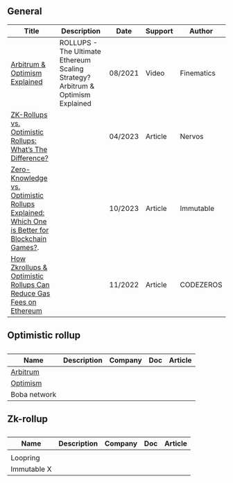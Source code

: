 ## General

| Title                                                        | Description                                                  | Date    | Support | Author     |
| ------------------------------------------------------------ | ------------------------------------------------------------ | ------- | ------- | ---------- |
| [Arbitrum & Optimism Explained](https://www.youtube.com/watch?v=7pWxCklcNsU) | ROLLUPS - The Ultimate Ethereum Scaling Strategy? Arbitrum & Optimism Explained | 08/2021 | Video   | Finematics |
| [ZK-Rollups vs. Optimistic Rollups: What’s The Difference?](https://www.nervos.org/knowledge-base/zk_rollup_vs_optimistic_rollup) |                                                              | 04/2023 | Article | Nervos     |
| [Zero-Knowledge vs. Optimistic Rollups Explained: Which One is Better for Blockchain Games?](https://www.immutable.com/blog/zero-knowledge-vs-optimistic-rollups-explained-which-one-is-better-for-blockchain-games). |                                                              | 10/2023 | Article | Immutable  |
| [How Zkrollups & Optimistic Rollups Can Reduce Gas Fees on Ethereum](https://www.codezeros.com/how-zkrollups-&-optimistic-rollups-can-reduce-gas-fees-on-ethereum) |                                                              | 11/2022 | Article | CODEZEROS  |

## Optimistic rollup

## 

| Name                                | Description | Company | Doc  | Article |
| ----------------------------------- | ----------- | ------- | ---- | ------- |
| [Arbitrum](https://arbitrum.io)     |             |         |      |         |
| [Optimism](https://www.optimism.io) |             |         |      |         |
| Boba network                        |             |         |      |         |



## Zk-rollup

## 

| Name        | Description | Company | Doc  | Article |
| ----------- | ----------- | ------- | ---- | ------- |
|             |             |         |      |         |
| Loopring    |             |         |      |         |
| Immutable X |             |         |      |         |
